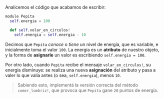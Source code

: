 Analicemos el código que acabamos de escribir:

```python
module Pepita
  self.energia = 100

  def self.volar_en_circulos!
    self.energia = self.energia - 10


```

Decimos que `Pepita` _conoce_ o _tiene_ un nivel de energía, que es variable, e inicialmente toma el valor `100`. La energía es un **atributo** de nuestro objeto, y la forma de **asignarle** un valor es escribiendo `self.energia = 100`.

Por otro lado, cuando `Pepita` recibe el mensaje `volar_en_circulos!`, su energía disminuye: se realiza una nueva **asignación** del atributo y pasa a valer lo que valía antes (o sea, `self.energia`), menos `10`.

> Sabiendo esto, implementá la versión correcta del método `comer_lombriz!`, que provoca que `Pepita` gane `20` puntos de energía.

